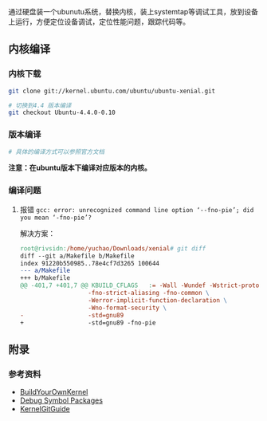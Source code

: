 通过硬盘装一个ubunutu系统，替换内核，装上systemtap等调试工具，放到设备上运行，方便定位设备调试，定位性能问题，跟踪代码等。



## 内核编译

### 内核下载

```bash
git clone git://kernel.ubuntu.com/ubuntu/ubuntu-xenial.git

# 切换到4.4 版本编译
git checkout Ubuntu-4.4.0-0.10
```



### 版本编译

```bash
# 具体的编译方式可以参照官方文档
```

**注意：在ubuntu版本下编译对应版本的内核。**



### 编译问题

1. 报错 `gcc: error: unrecognized command line option ‘--fno-pie’; did you mean ‘-fno-pie’?`

   解决方案：

   ```makefile
   root@rivsidn:/home/yuchao/Downloads/xenial# git diff
   diff --git a/Makefile b/Makefile
   index 91220b550985..78e4cf7d3265 100644
   --- a/Makefile
   +++ b/Makefile
   @@ -401,7 +401,7 @@ KBUILD_CFLAGS   := -Wall -Wundef -Wstrict-prototypes -Wno-trigraphs \
                      -fno-strict-aliasing -fno-common \
                      -Werror-implicit-function-declaration \
                      -Wno-format-security \
   -                  -std=gnu89
   +                  -std=gnu89 -fno-pie
   ```






## 附录

### 参考资料

* [BuildYourOwnKernel](https://wiki.ubuntu.com/Kernel/BuildYourOwnKernel#Debug_Symbols)
* [Debug Symbol Packages](https://wiki.ubuntu.com/Debug%20Symbol%20Packages)
* [KernelGitGuide](https://wiki.ubuntu.com/Kernel/Dev/KernelGitGuide)
